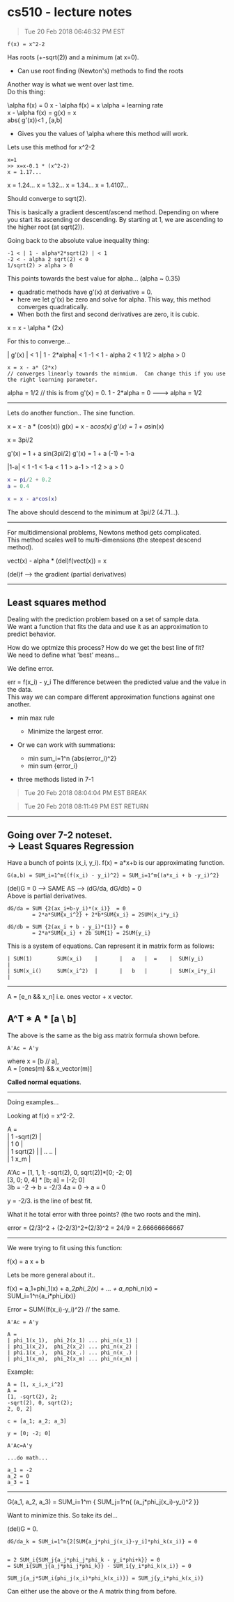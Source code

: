 # cs510 - lecture notes
>Tue 20 Feb 2018 06:46:32 PM EST

```
f(x) = x^2-2
```

Has roots (+-sqrt(2)) and a minimum (at x=0).
+ Can use root finding (Newton's) methods to find the roots  
  
Another way is what we went over last time.   
Do this thing: 

\alpha f(x) = 0
x - \alpha f(x) = x             \alpha = learning rate  
x - \alpha f(x) = g(x) = x  
abs( g'(x))<1 , [a,b]  
+ Gives you the values of \alpha where this method will work.  


Lets use this method for x^2-2

```
x=1  
>> x=x-0.1 * (x^2-2)  
x = 1.17...
```
 
x = 1.24... 
x = 1.32... 
x = 1.34... 
x = 1.4107... 


Should converge to sqrt(2).  

This is basically a gradient descent/ascend method.   Depending on where you start its ascending or descending.  By starting at 1, we are ascending to the higher root (at sqrt(2)).  



Going back to the absolute value inequality thing: 

```
-1 < | 1 - alpha*2*sqrt(2) | < 1
-2 < - alpha 2 sqrt(2) < 0
1/sqrt(2) > alpha > 0
```


This points towards the best value for alpha... (alpha ~ 0.35)
+ quadratic methods have g'(x) at derivative = 0.  
+ here we let g'(x) be zero and solve for alpha.  This way, this method converges quadratically.   
+ When both the first and second derivatives are zero, it is cubic.   

x = x - \alpha * (2x)  

For this to converge... 

| g'(x) | < 1
| 1 - 2*alpha| < 1
-1 < 1 - alpha 2 < 1
1/2 > alpha > 0


```
x = x - a* (2*x)
// converges linearly towards the minmium.  Can change this if you use the right learning parameter.  
```

alpha = 1/2
//  this is from g'(x) = 0.   1 - 2*alpha = 0 --->  alpha = 1/2  



--- 

Lets do another function..  The sine function.  

x = x - a * (cos(x))
g(x) = x - a*cos(x)
g'(x) = 1 + a*sin(x) 


x = 3pi/2

g'(x) = 1 + a sin(3pi/2)
g'(x) = 1 + a (-1) = 1-a

|1-a| < 1
-1 < 1-a < 1
1 > a-1 > -1
2 > a > 0  


```matlab 
x = pi/2 + 0.2 
a = 0.4

x = x - a*cos(x)
```

The above should descend to the minimum at 3pi/2 (4.71...).  

--- 

For multidimensional problems, Newtons method gets complicated.  
This method scales well to multi-dimensions (the steepest descend method).  

vect(x) - alpha * (del)f(vect(x)) = x  

(del)f --> the gradient (partial derivatives)  


--- 

## Least squares method  

Dealing with the prediction problem based on a set of sample data.  
We want a function that fits the data and use it as an approximation to predict behavior.  


How do we optmize this process?  How do we get the best line of fit?  
We need to define what 'best' means...  

We define error.  

err = f(x_i) - y_i
The difference between the predicted value and the value in the data.  
This way we can compare different approximation functions against one another.  

+ min max rule
    * Minimize the largest error.  
+ Or we can work with summations:
    * min sum_i=1^n {abs(error_i)^2}
    * min sum {error_i}

+ three methods listed in 7-1   


>Tue 20 Feb 2018 08:04:04 PM EST
BREAK 

>Tue 20 Feb 2018 08:11:49 PM EST
RETURN 


---
Going over 7-2 noteset.  
-> Least Squares Regression  
---

Have a bunch of points (x_i, y_i). 
f(x) = a*x+b  is our approximating function.  
```
G(a,b) = SUM_i=1^m{(f(x_i) - y_i)^2} = SUM_i=1^m{(a*x_i + b -y_i)^2}
```

(del)G = 0  --> SAME AS --> (dG/da, dG/db) = 0  
Above is partial derivatives.    
```
dG/da = SUM {2(ax_i+b-y_i)*(x_i)}  = 0  
        = 2*a*SUM{x_i^2} + 2*b*SUM{x_i} = 2SUM{x_i*y_i}
```


```
dG/db = SUM {2(ax_i + b - y_i)*(1)} = 0  
        = 2*a*SUM{x_i} + 2b SUM{1} = 2SUM{y_i}
```


This is a system of equations.  Can represent it in matrix form as follows:  

```
| SUM(1)        SUM(x_i)    |       |   a   |  =    |  SUM(y_i)       |
| SUM(x_i()     SUM(x_i^2)  |       |   b   |       |  SUM(x_i*y_i)   |

```




---

A = [e_n  &&  x_n]
i.e.  ones vector + x vector. 

A^T * A * [a \\ b]
--- 


The above is the same as the big ass matrix formula shown before.  
```
A'Ac = A'y  
```
where x = [b // a],  
A = [ones(m) && x_vector(m)]  

**Called normal equations**.

--- 
Doing examples... 

Looking at f(x) = x^2-2.  


A =  
|  1   -sqrt(2) |     
|  1   0        |      
|  1   sqrt(2)  | 
|  ..   ..      |     
|  1    x_m     | 

A'Ac = [1, 1, 1; -sqrt(2), 0, sqrt(2)]*[0; -2; 0]  
[3, 0; 0, 4] * [b; a] = [-2; 0]  
3b = -2
    -> b = -2/3 
4a = 0
    -> a = 0


y = -2/3.  is the line of best fit.


What it he total error with three points?  (the two roots and the min). 


error = (2/3)^2 + (2-2/3)^2+(2/3)^2 = 24/9 = 2.66666666667   


--- 

We were trying to fit using this function: 

f(x) = a x + b

Lets be more general about it..  

f(x) = a_1+phi_1(x) + a_2*phi_2(x) + ... + a_n*phi_n(x)
    = SUM_i=1^n{a_i*phi_i(x)}



Error = SUM{(f(x_i)-y_i)^2}     // the same.  

  
```
A'Ac = A'y

A = 
| phi_1(x_1),  phi_2(x_1) ... phi_n(x_1) |  
| phi_1(x_2),  phi_2(x_2) ... phi_n(x_2) |  
| phi.1(x_.),  phi_2(x_.) ... phi_n(x_.) |  
| phi_1(x_m),  phi_2(x_m) ... phi_n(x_m) |  

```


Example: 

```
A = [1, x_i,x_i^2]
A = 
[1, -sqrt(2), 2; 
-sqrt(2), 0, sqrt(2); 
2, 0, 2]

c = [a_1; a_2; a_3]

y = [0; -2; 0]

A'Ac=A'y

...do math...

a_1 = -2
a_2 = 0
a_3 = 1
```


---

G(a_1, a_2, a_3) =  SUM_i=1^m {  SUM_j=1^n{ (a_j*phi_j(x_i)-y_i)^2 }}

Want to minimize this.   So take its del... 

(del)G = 0.  



```
dG/da_k = SUM_i=1^n{2[SUM{a_j*phi_j(x_i}-y_i]*phi_k(x_i)} = 0  


= 2 SUM_i{SUM_j{a_j*phi_j*phi_k - y_i*phi+k}} = 0
= SUM_i{SUM_j{a_j*phi_j*phi_k}} - SUM_i{y_i*phi_k(x_i)} = 0  

SUM_j{a_j*SUM_i{phi_j(x_i)*phi_k(x_i)}} = SUM_j{y_i*phi_k(x_i)}  

```
Can either use the above or the A matrix thing from before.   









































